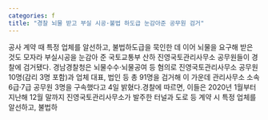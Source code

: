 ```yaml
---
categories: f
title: "경찰 뇌물 받고 부실 시공·불법 하도급 눈감아준 공무원 검거"
---
```

공사 계약 때 특정 업체를 알선하고, 불법하도급을 묵인한 데 이어 뇌물을 요구해 받은 것도 모자라 부실시공을 눈감아 준 국토교통부 산하 진영국토관리사무소 공무원들이 경찰에 검거됐다. 경남경찰청은 뇌물수수·뇌물공여 등 혐의로 진영국토관리사무소 공무원 10명(감리 3명 포함)과 업체 대표, 법인 등 총 91명을 검거해 이 가운데 관리사무소 소속 6급·7급 공무원 3명을 구속했다고 4일 밝혔다.경찰에 따르면, 이들은 2020년 1월부터 지난해 12월 말까지 진영국토관리사무소가 발주한 터널과 도로 등 계약 시 특정 업체를 알선하고, 불법하